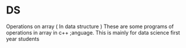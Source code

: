# DS
Operations on array ( In data structure )
These are some programs of operations in array in c++ ;anguage.
This is mainly for data science first year students
